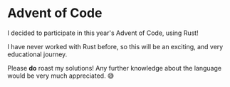 # Advent of Code

I decided to participate in this year's Advent of Code, using Rust!

I have never worked with Rust before, so this will be an exciting, and very educational journey.

Please **do** roast my solutions! Any further knowledge about the language would be very much appreciated. 😅

